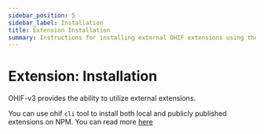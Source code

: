 ```yaml
---
sidebar_position: 5
sidebar_label: Installation
title: Extension Installation
summary: Instructions for installing external OHIF extensions using the OHIF CLI tool, which allows adding both local and published extensions from NPM to the viewer application.
---
```


# Extension: Installation

OHIF-v3 provides the ability to utilize external extensions.


You can use ohif `cli` tool to install both local and publicly published
extensions on NPM. You can read more [here](../../development/ohif-cli.md)
